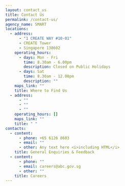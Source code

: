 ```yaml
---
layout: contact_us
title: Contact Us
permalink: /contact-us/
agency_name: SMART
locations:
  - address:
      - "1 CREATE WAY #10-01"
      - CREATE Tower
      - Singapore 138602
    operating_hours:
      - days: Mon - Fri
        time: 8.30am - 6.00pm
        description: Closed on Public Holidays
      - days: Sat
        time: 8.30am - 12.00pm
        description: ""
    maps_link: ""
    title: Where to Find Us
  - address:
      - ""
      - ""
      - ""
    operating_hours: []
    maps_link: ""
    title: " "
contacts:
  - content:
      - phone: +65 6126 8603
      - email: ""
      - other: Any text here <i>including HTML</i>
    title: General Enquiries & Feedback
  - content:
      - phone: ""
      - email: careers@abc.gov.sg
      - other: ""
    title: Careers
---
```

